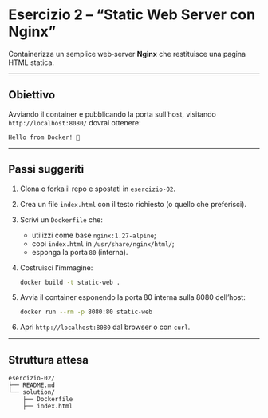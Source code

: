 # Esercizio 2 – “Static Web Server con Nginx”

Containerizza un semplice web‑server **Nginx** che restituisce una pagina HTML statica.

---

## Obiettivo
Avviando il container e pubblicando la porta sull’host, visitando `http://localhost:8080/` dovrai ottenere:

```
Hello from Docker! 🐳
```

---

## Passi suggeriti

1. Clona o forka il repo e spostati in `esercizio‑02`.
2. Crea un file `index.html` con il testo richiesto (o quello che preferisci).
3. Scrivi un `Dockerfile` che:
   - utilizzi come base `nginx:1.27-alpine`;
   - copi `index.html` in `/usr/share/nginx/html/`;
   - esponga la porta `80` (interna).
4. Costruisci l’immagine:

   ```bash
   docker build -t static-web .
   ```

5. Avvia il container esponendo la porta 80 interna sulla 8080 dell’host:

   ```bash
   docker run --rm -p 8080:80 static-web
   ```

6. Apri `http://localhost:8080` dal browser o con `curl`.

---

## Struttura attesa

```
esercizio‑02/
├── README.md
└── solution/
    ├── Dockerfile
    ├── index.html
```
